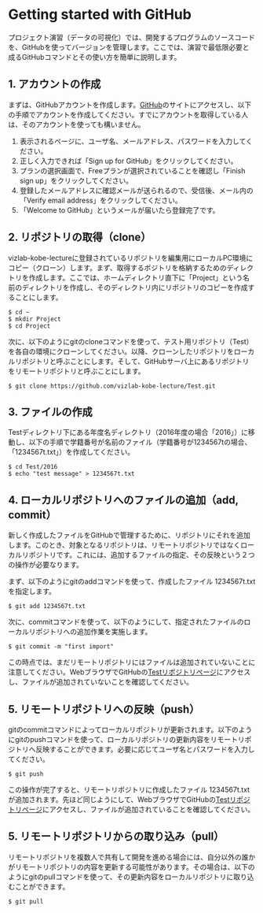 # Getting started with GitHub

プロジェクト演習（データの可視化）では、開発するプログラムのソースコードを、GitHubを使ってバージョンを管理します。ここでは、演習で最低限必要と成るGitHubコマンドとその使い方を簡単に説明します。

## 1. アカウントの作成
まずは、GitHubアカウントを作成します。[GitHub](https://github.com/)のサイトにアクセスし、以下の手順でアカウントを作成してください。すでにアカウントを取得している人は、そのアカウントを使っても構いません。

1. 表示されるページに、ユーザ名、メールアドレス、パスワードを入力してください。
1. 正しく入力できれば「Sign up for GitHub」をクリックしてください。
1. プランの選択画面で、Freeプランが選択されていることを確認し「Finish sign up」をクリックしてください。
1. 登録したメールアドレスに確認メールが送られるので、受信後、メール内の「Verify email address」をクリックしてください。
1. 「Welcome to GitHub」というメールが届いたら登録完了です。

## 2. リポジトリの取得（clone）
vizlab-kobe-lectureに登録されているリポジトリを編集用にローカルPC環境にコピー（クローン）します。まず、取得するポジトリを格納するためのディレクトリを作成します。ここでは、ホームディレクトリ直下に「Project」という名前のディレクトリを作成し、そのディレクトリ内にリポジトリのコピーを作成することにします。

```
$ cd ~
$ mkdir Project
$ cd Project
```

次に、以下のようにgitのcloneコマンドを使って、テスト用リポジトリ（Test）を各自の環境にクローンしてください。以降、クローンしたリポジトリをローカルリポジトリと呼ぶことにします。そして、GitHubサーバ上にあるリポジトリをリモートリポジトリと呼ぶことにします。

```
$ git clone https://github.com/vizlab-kobe-lecture/Test.git
```

## 3. ファイルの作成
Testディレクトリ下にある年度名ディレクトリ（2016年度の場合「2016」）に移動し、以下の手順で学籍番号が名前のファイル（学籍番号が1234567tの場合、「1234567t.txt」）を作成してください。

```
$ cd Test/2016
$ echo "test message" > 1234567t.txt
```

## 4. ローカルリポジトリへのファイルの追加（add, commit）
新しく作成したファイルをGitHubで管理するために、リポジトリにそれを追加します。このとき、対象となるリポジトリは、リモートリポジトリではなくローカルリポジトリです。これには、追加するファイルの指定、その反映という２つの操作が必要なります。

まず、以下のようにgitのaddコマンドを使って、作成したファイル 1234567t.txt を指定します。

```
$ git add 1234567t.txt
```

次に、commitコマンドを使って、以下のようにして、指定されたファイルのローカルリポジトリへの追加作業を実施します。

```
$ git commit -m "first import"
```

この時点では、まだリモートリポジトリにはファイルは追加されていないことに注意してください。WebブラウザでGitHubの[Testリポジトリページ](https://github.com/vizlab-kobe-lecture/Test)にアクセスし、ファイルが追加されていないことを確認してください。

## 5. リモートリポジトリへの反映（push）
gitのcommitコマンドによってローカルリポジトリが更新されます。以下のようにgitのpushコマンドを使って、ローカルリポジトリの更新内容をリモートリポジトリへ反映することができます。必要に応じてユーザ名とパスワードを入力してください。

```
$ git push
```

この操作が完了すると、リモートリポジトリに作成したファイル 1234567t.txt が追加されます。先ほど同じようにして、WebブラウザでGitHubの[Testリポジトリページ](https://github.com/vizlab-kobe-lecture/Test)にアクセスし、ファイルが追加されていることを確認してください。

## 5. リモートリポジトリからの取り込み（pull）
リモートリポジトリを複数人で共有して開発を進める場合には、自分以外の誰かがリモートリポジトリの内容を更新する可能性があります。その場合は、以下のようにgitのpullコマンドを使って、その更新内容をローカルリポジトリに取り込むことができます。

```
$ git pull
```
